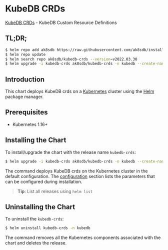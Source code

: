 # KubeDB CRDs

[KubeDB CRDs](https://github.com/kubedb) - KubeDB Custom Resource Definitions

## TL;DR;

```bash
$ helm repo add ak8sdb https://raw.githubusercontent.com/ak8sdb/installer/master/stable
$ helm repo update
$ helm search repo ak8sdb/kubedb-crds --version=v2022.03.30
$ helm upgrade -i kubedb-crds ak8sdb/kubedb-crds -n kubedb --create-namespace --version=v2022.03.30
```

## Introduction

This chart deploys KubeDB crds on a [Kubernetes](http://kubernetes.io) cluster using the [Helm](https://helm.sh) package manager.

## Prerequisites

- Kubernetes 1.16+

## Installing the Chart

To install/upgrade the chart with the release name `kubedb-crds`:

```bash
$ helm upgrade -i kubedb-crds ak8sdb/kubedb-crds -n kubedb --create-namespace --version=v2022.03.30
```

The command deploys KubeDB crds on the Kubernetes cluster in the default configuration. The [configuration](#configuration) section lists the parameters that can be configured during installation.

> **Tip**: List all releases using `helm list`

## Uninstalling the Chart

To uninstall the `kubedb-crds`:

```bash
$ helm uninstall kubedb-crds -n kubedb
```

The command removes all the Kubernetes components associated with the chart and deletes the release.


